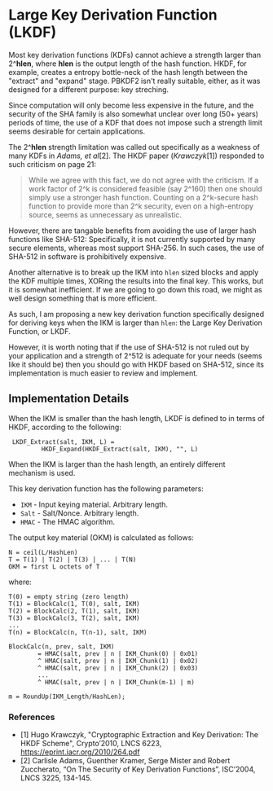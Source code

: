 # Large Key Derivation Function (LKDF) #

Most key derivation functions (KDFs) cannot achieve a strength larger
than 2^**hlen**, where **hlen** is the output length of the hash
function. HKDF, for example, creates a entropy bottle-neck of the hash
length between the "extract" and "expand" stage. PBKDF2 isn't really
suitable, either, as it was designed for a different purpose: key
streching.

Since computation will only become less expensive in the future, and
the security of the SHA family is also somewhat unclear over long (50+
years) periods of time, the use of a KDF that does not impose such a
strength limit seems desirable for certain applications.

The 2^**hlen** strength limitation was called out specifically as a
weakness of many KDFs in *Adams, et al*[2]. The HKDF paper
(*Krawczyk*[1]) responded to such criticism on page 21:

> While we agree with this fact, we do not agree with the criticism.
> If a work factor of 2^k is considered feasible (say 2^160) then one
> should simply use a stronger hash function. Counting on a 2^k-secure
> hash function to provide more than 2^k security, even on a
> high-entropy source, seems as unnecessary as unrealistic.

However, there are tangable benefits from avoiding the use of larger
hash functions like SHA-512: Specifically, it is not currently
supported by many secure elements, whereas most support SHA-256. In
such cases, the use of SHA-512 in software is prohibitively expensive.

Another alternative is to break up the IKM into `hlen` sized blocks
and apply the KDF multiple times, XORing the results into the final
key. This works, but it is somewhat inefficient. If we are going to go
down this road, we might as well design something that is more
efficient.

As such, I am proposing a new key derivation function specifically
designed for deriving keys when the IKM is larger than `hlen`: the
Large Key Derivation Function, or LKDF.

However, it is worth noting that if the use of SHA-512 is not ruled
out by your application and a strength of 2^512 is adequate for your
needs (seems like it should be) then you should go with HKDF based
on SHA-512, since its implementation is much easier to review and
implement.

## Implementation Details ##

When the IKM is smaller than the hash length, LKDF is defined to in
terms of HKDF, according to the following:

     LKDF_Extract(salt, IKM, L) =
             HKDF_Expand(HKDF_Extract(salt, IKM), "", L)

When the IKM is larger than the hash length, an entirely different
mechanism is used.

This key derivation function has the following parameters:

*   `IKM` - Input keying material. Arbitrary length.
*   `Salt` - Salt/Nonce. Arbitrary length.
*   `HMAC` - The HMAC algorithm.

The output key material (OKM) is calculated as follows:

    N = ceil(L/HashLen)
    T = T(1) | T(2) | T(3) | ... | T(N)
    OKM = first L octets of T

where:

    T(0) = empty string (zero length)
    T(1) = BlockCalc(1, T(0), salt, IKM)
    T(2) = BlockCalc(2, T(1), salt, IKM)
    T(3) = BlockCalc(3, T(2), salt, IKM)
    ...
    T(n) = BlockCalc(n, T(n-1), salt, IKM)

    BlockCalc(n, prev, salt, IKM)
            = HMAC(salt, prev | n | IKM_Chunk(0) | 0x01)
            ^ HMAC(salt, prev | n | IKM_Chunk(1) | 0x02)
            ^ HMAC(salt, prev | n | IKM_Chunk(2) | 0x03)
            ...
            ^ HMAC(salt, prev | n | IKM_Chunk(m-1) | m)

    m = RoundUp(IKM_Length/HashLen);

### References ###

*   [1] Hugo Krawczyk, "Cryptographic Extraction and Key Derivation:
    The HKDF Scheme", Crypto’2010, LNCS 6223,
    <https://eprint.iacr.org/2010/264.pdf>
*   [2] Carlisle Adams, Guenther Kramer, Serge Mister and Robert
    Zuccherato, “On The Security of Key Derivation Functions”,
    ISC’2004, LNCS 3225, 134-145.
